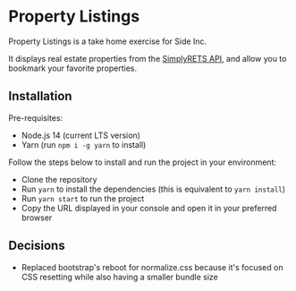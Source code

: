 # Property Listings

Property Listings is a take home exercise for Side Inc.

It displays real estate properties from the [SimplyRETS API](https://docs.simplyrets.com/api/index.html#/Listings/get_properties), and allow you to bookmark your favorite properties.

## Installation

Pre-requisites:

- Node.js 14 (current LTS version)
- Yarn (run `npm i -g yarn` to install)

Follow the steps below to install and run the project in your environment:

- Clone the repository
- Run `yarn` to install the dependencies (this is equivalent to `yarn install`)
- Run `yarn start` to run the project
- Copy the URL displayed in your console and open it in your preferred browser

## Decisions

- Replaced bootstrap's reboot for normalize.css because it's focused on CSS resetting while also having a smaller bundle size
